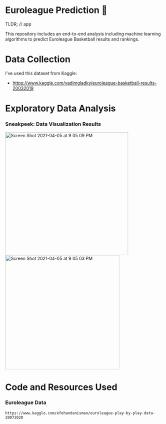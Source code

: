 # Euroleague Prediction 🏀

TLDR; // app

This repository includes an end-to-end analysis including machine learning algorithms to predict Euroleague Basketball results and rankings.

# Data Collection

I've used this dataset from Kaggle: 
- https://www.kaggle.com/vadimgladky/euroleague-basketball-results-20032019

# Exploratory Data Analysis

### Sneakpeek: Data Visualization Results
<img width="393" alt="Screen Shot 2021-04-05 at 9 05 09 PM" src="https://user-images.githubusercontent.com/66208179/113612074-0760b980-9658-11eb-9c2c-3eb0d0028da9.png">


<img width="365" alt="Screen Shot 2021-04-05 at 9 05 03 PM" src="https://user-images.githubusercontent.com/66208179/113612203-2e1ef000-9658-11eb-89da-3f82f14376e4.png">

# Code and Resources Used

### Euroleague Data
```
https://www.kaggle.com/efehandanisman/euroleague-play-by-play-data-20072020
```
